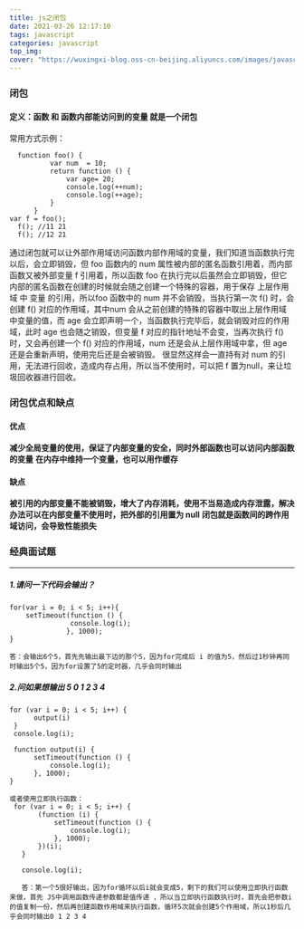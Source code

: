 ```yaml
---
title: js之闭包
date: 2021-03-26 12:17:10
tags: javascript
categories: javascript
top_img:
cover: "https://wuxingxi-blog.oss-cn-beijing.aliyuncs.com/images/javascript.jpeg"
---
```


### 闭包

#### 定义：函数 和 函数内部能访问到的变量 就是一个闭包

常用方式示例：

```
  function foo() {
          var num  = 10;
          return function () {
              var age= 20;
              console.log(++num);
              console.log(++age);
          }
      }
var f = foo();
  f(); //11 21
  f(); //12 21
```

 通过闭包就可以让外部作用域访问函数内部作用域的变量，我们知道当函数执行完以后，会立即销毁，但 foo 函数内的 num 属性被内部的匿名函数引用着，而内部函数又被外部变量 f 引用着，所以函数 foo 在执行完以后虽然会立即销毁，但它内部的匿名函数在创建的时候就会随之创建一个特殊的容器，用于保存 上层作用域 中 变量 的引用，所以foo 函数中的 num 并不会销毁，当执行第一次 f() 时，会创建 f() 对应的作用域，其中num 会从之前创建的特殊的容器中取出上层作用域中变量的值，而 age 会立即声明一个，当函数执行完毕后，就会销毁对应的作用域，此时 age 也会随之销毁，但变量 f 对应的指针地址不会变，当再次执行 f() 时，又会再创建一个 f() 对应的作用域，num 还是会从上层作用域中拿，但 age 还是会重新声明，使用完后还是会被销毁。
很显然这样会一直持有对 num 的引用，无法进行回收，造成内存占用，所以当不使用时，可以把 f 置为null，来让垃圾回收器进行回收。

### 闭包优点和缺点

#### 优点

**减少全局变量的使用，保证了内部变量的安全，同时外部函数也可以访问内部函数的变量**
**在内存中维持一个变量，也可以用作缓存**

#### 缺点

**被引用的内部变量不能被销毁，增大了内存消耗，使用不当易造成内存泄露，解决办法可以在内部变量不使用时，把外部的引用置为 null**
**闭包就是函数间的跨作用域访问，会导致性能损失**

### 经典面试题

------

##### 1.请问一下代码会输出？

```
for(var i = 0; i < 5; i++){
    setTimeout(function () {
               console.log(i);
              }, 1000);
}

答：会输出6个5，首先先输出最下边的那个5，因为for完成后 i 的值为5，然后过1秒钟再同时输出5个5，因为for设置了5的定时器，几乎会同时输出
```

##### 2.**问如果想输出 5 0 1 2 3 4**

```
for (var i = 0; i < 5; i++) {
      output(i)
 }
 console.log(i);

 function output(i) {
      setTimeout(function () {
          console.log(i);
      }, 1000);
}

或者使用立即执行函数：
 for (var i = 0; i < 5; i++) {
       (function (i) {
           setTimeout(function () {
               console.log(i);
           }, 1000);
       })(i);
   }
   
   console.log(i);
   
   答：第一个5很好输出，因为for循环以后i就会变成5，剩下的我们可以使用立即执行函数来做，首先 JS中调用函数传递参数都是值传递 ，所以当立即执行函数执行时，首先会把参数i的值复制一份，然后再创建函数作用域来执行函数，循环5次就会创建5个作用域，所以1秒后几乎会同时输出0 1 2 3 4
```
